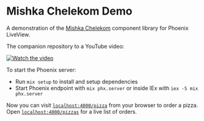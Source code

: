 # Mishka Chelekom Demo

A demonstration of the [Mishka Chelekom](https://mishka.tools/chelekom) component library for Phoenix LiveView.

The companion repository to a YouTube video:

[![Watch the video](https://img.youtube.com/vi/HEuablkqrCg/maxresdefault.jpg)](https://youtu.be/HEuablkqrCg)

To start the Phoenix server:

  * Run `mix setup` to install and setup dependencies
  * Start Phoenix endpoint with `mix phx.server` or inside IEx with `iex -S mix phx.server`

Now you can visit [`localhost:4000/pizza`](http://localhost:4000/pizza) from your browser to order a pizza.
Open [`localhost:4000/pizzas`](http://localhost:4000/pizzas) for a live list of orders.
